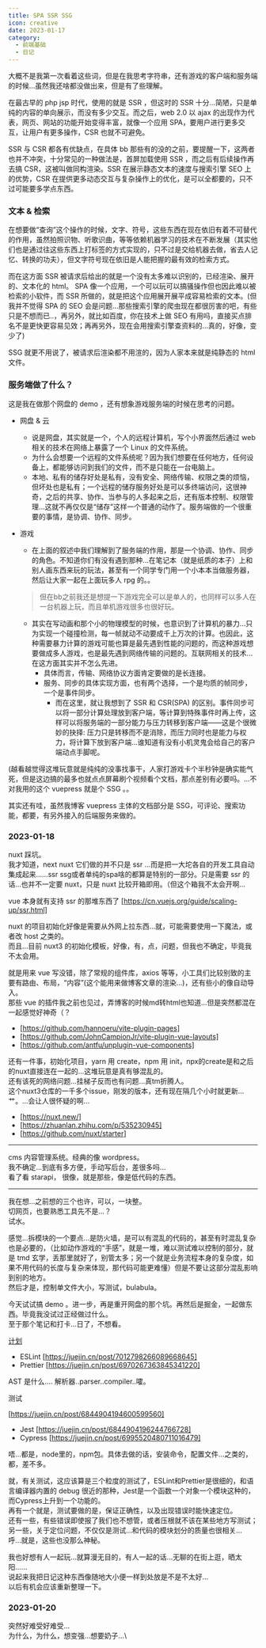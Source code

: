 ```yaml
---
title: SPA SSR SSG
icon: creative
date: 2023-01-17
category: 
  - 前端基础
  - 日记
---
```


大概不是我第一次看着这些词，但是在我思考字符串，还有游戏的客户端和服务端的时候...虽然我还啥都没做出来，但是有了些理解。

在最古早的 php jsp 时代，使用的就是 SSR ，但这时的 SSR 十分...简陋，只是单纯的内容的单向展示，而没有多少交互。而之后，web 2.0 以 ajax 的出现作为代表，网页、网站的功能开始变得丰富，就像一个应用 SPA，要用户进行更多交互，让用户有更多操作，CSR 也就不可避免。

SSR 与 CSR 都各有优缺点，在具体 bb 那些有的没的之前，要提醒一下，这两者也并不冲突，十分常见的一种做法是，首屏加载使用 SSR ，而之后有后续操作再去搞 CSR，这被叫做同构渲染。SSR 在展示静态文本的速度与搜索引擎 SEO 上的优势，CSR 在提供更多动态交互与复杂操作上的优化，是可以全都要的，只不过可能要多学点东西。

### 文本 & 检索

在想要做“查询”这个操作的时候，文字、符号，这些东西在现在依旧有着不可替代的作用，虽然拍照识物、听歌识曲，等等依赖机器学习的技术在不断发展（其实他们也是通过往这些东西上打标签的方式实现的，只不过是交给机器去做，省去人记忆、转换的功夫），但文字符号现在依旧是人能把握的最有效的检索方式。

而在这方面 SSR 被请求后给出的就是一个没有太多难以识别的，已经渲染、展开的、文本化的 html。 SPA 像一个应用，一个可以玩可以搞骚操作但也因此难以被检索的小软件，而 SSR 所做的，就是把这个应用展开展平成容易检索的文本。(但我并不觉得 SPA 的 SEO 会是问题...那些搜索引擎的爬虫现在都很厉害的吧，有些只是不想而已..，再另外，就比如百度，你在技术上做 SEO 有用吗，直接买点排名不是更快更容易见效；再再另外，现在会用搜索引擎查资料的...真的，好像，变少了)

SSG 就更不用说了，被请求后渲染都不用渲的，因为人家本来就是纯静态的 html 文件。

### 服务端做了什么？

这是我在做那个网盘的 demo ，还有想象游戏服务端的时候在思考的问题。

- 网盘 & 云
  - 说是网盘，其实就是一个，个人的远程计算机，写个小界面然后通过 web 相关的技术在网络上暴露了一个 Linux 的文件系统。
  - 为什么会想要一个远程的文件系统呢？因为我们想要在任何地方，任何设备上，都能够访问到我们的文件，而不是只能在一台电脑上。
  - 本地、私有的储存好处是私有，没有安全、网络传输、权限之类的烦恼，但坏处也是私有；一个远程的储存服务好处是可以多终端访问，这很神奇，之后的共享、协作、当参与的人多起来之后，还有版本控制、权限管理...这就不再仅仅是“储存”这样一个普通的动作了。服务端做的一个很重要的事情，是协调、协作、同步。

- 游戏
  - 在上面的叙述中我们理解到了服务端的作用，那是一个协调、协作、同步的角色。不知道你们有没有遇到那种...在笔记本（就是纸质的本子）上和别人画东西来玩的玩法，甚至有一个同学专门用一个小本本当做服务器，然后让大家一起在上面玩多人 rpg 的。。
  > 但在bb之前我还是想提一下游戏完全可以是单人的，也同样可以多人在一台机器上玩，而且单机游戏很多也很好玩。
  - 其实在写动画和那个小的物理模型的时候，也意识到了计算机的暴力...只为实现一个碰撞检测，每一帧就动不动要成千上万次的计算。也因此，这种需要暴力计算的游戏可能也算是最先遇到性能的问题的，而这种游戏想要做成多人游戏，也是最先遇到网络传输的问题的。互联网相关的技术...在这方面其实并不怎么先进。
    - 具体而言，传输、网络协议方面肯定要做的是长连接。
    - 服务、同步的具体实现方面，也有两个选择，一个是均质的帧同步，一个是事件同步。
      - 而在这里，就让我想到了 SSR 和 CSR(SPA) 的区别。事件同步可以将一部分计算处理放到客户端，等计算到特殊事件时再上传，这样可以将服务端的一部分能力与压力转移到客户端——这是个很微妙的抉择: 压力只是转移而不是消除，而压力同时也是能力与权力，将计算下放到客户端...谁知道有没有小机灵鬼会给自己的客户端动点手脚呢。

(越看越觉得这堆玩意就是纯纯的没事找事干，人家打游戏卡个半秒钟是确实能气死，但是这边搞的最多也就点点屏幕刷个视频看个文档，那点差别有必要吗。...不对我用的这个 vuepress 就是个 SSG 。。

其实还有哇，虽然我博客 vuepress 主体的文档部分是 SSG，可评论、搜索功能，都要，有另外接入的后端服务来做的。

### 2023-01-18

nuxt 踩坑。\
我才知道，next nuxt 它们做的并不只是 ssr ...而是把一大坨各自的开发工具自动集成起来......ssr ssg或者单纯的spa啥的都算是特别的一部分。只是需要 ssr 的话...也并不一定要 nuxt，只是 nuxt 比较开箱即用。（但这个箱我不太会开啊...

vue 本身就有支持 ssr 的那堆东西了 [https://cn.vuejs.org/guide/scaling-up/ssr.html]

nuxt 的项目初始化好像是需要从外网上拉东西...就，可能需要使用一下魔法，或者改 host 之类的。\
而且...目前 nuxt3 的初始化模板，好像，有，点，问题，但我也不确定，毕竟我不太会用。

就是用来 vue 写没错，除了常规的组件库，axios 等等，小工具们比较别致的主要有路由、布局，“内容”(这个能用来做博客文章的渲染...)，还有些小的像自动导入。\
那些 vue 的插件我之前也见过，弄博客的时候md转html也知道...但是突然都混在一起感觉好神奇（？

- [https://github.com/hannoeru/vite-plugin-pages]
- [https://github.com/JohnCampionJr/vite-plugin-vue-layouts]
- [https://github.com/antfu/unplugin-vue-components]

还有一件事，初始化项目，yarn 用 create，npm 用 init，npx的create是和之后的nuxt直接连在一起的...这堆玩意是真有够混乱的。\
还有该死的网络问题...挂梯子反而也有问题...真tm折腾人。\
这个nuxt3仓库的一千多个issue，刚发的版本，还有现在隔几个小时就更新...艹。...会让人很怀疑的啊...

- [https://nuxt.new/]
- [https://zhuanlan.zhihu.com/p/535230945]
- [https://github.com/nuxt/starter]

---
cms 内容管理系统。经典的像 wordpress。\
我不确定...到底有多方便，手动写后台，差很多吗...\
看了看 starapi， 很像，就是那些，像是低代码的东西。

---

我在想...之前想的三个也许，可以，一块整。\
切网页，也要熟悉工具先不是...？\
试水。

感觉...拆模块的一个要点...是防火墙，是可以有混乱的代码的，甚至有时混乱复杂也是必要的，（比如动作游戏的“手感”，就是一堆，难以测试难以控制的部分，就是 tmd 玄学，丢那里就好了，别管太多；另一个就是业务流程本身的复杂度，如果不用代码的长度与复杂来体现，那代码可能更难懂）但是不要让这部分混乱影响到别的地方。\
然后才是，控制单文件大小，写测试，bulabula。

今天试试搞 demo 。进一步，再是重开网盘的那个坑。再然后是掘金，一起做东西。毕竟我没试过正经做过什么。\
至于那个笔记和打卡...日了，不想看。

[计划](../practice/drag-and-drop.md/#2023-01-13)

- ESLint [https://juejin.cn/post/7012798266089668645]
- Prettier [https://juejin.cn/post/6970267363845341220]

AST 是什么....
解析器..parser..compiler..嚯。

测试

[https://juejin.cn/post/6844904194600599560]

- Jest [https://juejin.cn/post/6844904196244766728]
- Cypress [https://juejin.cn/post/6995520480711016479]

唔...都是，node里的，npm包。具体去做的话，安装命令，配置文件...之类的，都，差不多。

就，有关测试，这应该算是三个粒度的测试了，ESLint和Prettier是很细的，和语言编译器内置的 debug 很近的那种，Jest是一个函数一个对象一个模块这种的，而Cypress上升到一个功能的。\
再有一个就是，测试要做的是，保证正确性，以及出现错误时能快速定位。\
还有一些，有些错误即使报了我们也不想管，或者压根就不该在某些地方写测试；另一些，关于定位问题，不仅仅是测试...和代码的模块划分的质量也很相关...\
呼...就是，这些也没那么神秘。

我也好想有人一起玩...就算漫无目的，有人一起的话...无聊的在街上逛，晒太阳......\
说起来我把日记这种东西像随地大小便一样到处放是不是不太好...\
以后有机会应该重新整理一下。

### 2023-01-20

突然好难受好难受...\
为什么，为什么，想变强...想要奶子...\
